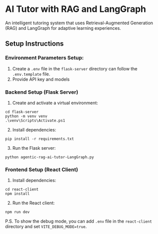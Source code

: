 # AI Tutor with RAG and LangGraph

An intelligent tutoring system that uses Retrieval-Augmented Generation (RAG) and LangGraph for adaptive learning experiences.

## Setup Instructions

### Environment Parameters Setup:

1. Create a `.env` file in the `flask-server` directory can follow the `.env.template` file.
2. Provide API key and models

### Backend Setup (Flask Server)
1. Create and activate a virtual environment:
```
cd flask-server
python -m venv venv
.\venv\Scripts\Activate.ps1
```

2. Install dependencies:
```
pip install -r requirements.txt
```

3. Run the Flask server:
```
python agentic-rag-ai-tutor-LangGraph.py
```

### Frontend Setup (React Client)

1. Install dependencies:
```
cd react-client
npm install
```

2. Run the React client:
```
npm run dev
```

P.S. To show the debug mode, you can add `.env` file in the `react-client` directory and set `VITE_DEBUG_MODE=true`.
